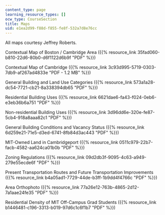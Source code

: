 ```yaml
---
content_type: page
learning_resource_types: []
ocw_type: CourseSection
title: Maps
uid: e1ea2d99-f88d-f855-fe8f-532a7d8e76cc
---
```


All maps courtesy Jeffrey Roberts.

Contextual Map of Boston / Cambridge Area ({{% resource_link 35fad060-b810-22d6-80b0-d6f1122d6b9f "PDF" %}})

Contextual Map of Cambridge ({{% resource_link 3c93d995-5719-0303-7db9-af267ad4833e "PDF - 1.2 MB" %}})

General Building and Land Use Categories ({{% resource_link 573a1a28-dc54-7721-cb21-8a338394db65 "PDF" %}})

Residential Building Uses ({{% resource_link 6621dae6-fa43-f024-0eb6-e3eb36b6a751 "PDF" %}})

Non-residential Building Uses ({{% resource_link 3d96dd6e-320e-fe87-5cb4-918a8aaa82c1 "PDF" %}})

General Building Conditions and Vacancy Status ({{% resource_link 6d259e21-71e5-d3ed-6741-8fb84d3ac443 "PDF" %}})

MIT-Owned Land in Cambridgeport ({{% resource_link 0511c979-22b7-facb-4582-aa624ca01b0b "PDF" %}})

Zoning Regulations ({{% resource_link 09d2db3f-9095-4c63-a949-279e55ecde6f "PDF" %}})

Present Transportation Routes and Future Transportation Improvements ({{% resource_link b4a05ad1-7729-44de-b3ff-1b9dd4f4766c "PDF" %}})

Area Orthophoto ({{% resource_link 77a26e12-763b-4865-2d12-7a1aae24fe35 "PDF" %}})

Residential Density of MIT Off-Campus Grad Students ({{% resource_link b1446481-c196-3313-b019-97d6c1c6f1b7 "PDF" %}})